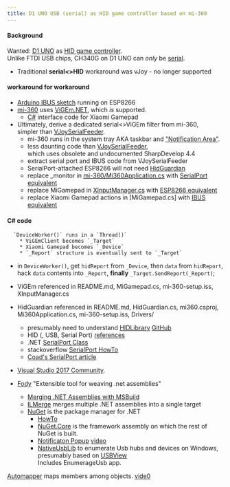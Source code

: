 ```yaml
---
title: D1 UNO USB (serial) as HID game controller based on mi-360
---
```


#### Background
Wanted: [D1 UNO](../ESPDuino) as [HID game controller](../pedals/ESP8266).  
Unlike FTDI USB chips, CH340G on D1 UNO can *only* be [serial](https://github.com/Microsoft/Windows-universal-samples/tree/master/Samples/CustomSerialDeviceAccess).
* Traditional __serial<>HID__ workaround was vJoy - no longer supported
#### workaround for workaround
* [Arduino IBUS sketch](https://github.com/Cleric-K/vJoySerialFeeder/tree/master/Arduino/Joystick) running on ESP8266
* [mi-360](https://github.com/blekenbleu/mi-360) uses [ViGEm.NET](https://github.com/ViGEm/ViGEm.NET), which *is* supported.
    * [C#](https://en.wikipedia.org/wiki/C_Sharp_(programming_language)) interface code for Xiaomi Gamepad
* Ultimately, derive a dedicated serial<>ViGEm filter from mi-360,  
    simpler than [VJoySerialFeeder](VJoySerialFeeder).
    * mi-360 runs in the system tray AKA taskbar and ["Notification Area"](https://www.howtogeek.com/75510/beginner-how-to-customize-and-tweak-your-system-tray-icons-in-windows-7/).
    * less daunting code than [VJoySerialFeeder](vJoySFinstall),  
      which uses obsolete and undocumented SharpDevelop 4.4
    * extract serial port and IBUS code from VJoySerialFeeder
    * SerialPort-attached ESP8266 will not need [HidGuardian](https://github.com/blekenbleu/mi-360/blob/master/Source/mi-360/HidGuardian.cs)
    * replace _monitor in [mi-360/Mi360Application.cs](https://github.com/blekenbleu/mi-360/blob/master/Source/mi-360/Mi360Application.cs)
      with [SerialPort equivalent](https://github.com/Microsoft/Windows-universal-samples/blob/master/Samples/CustomSerialDeviceAccess/cs/Scenario1_ConnectDisconnect.xaml.cs)
    * replace MiGamepad in [XInputManager.cs](https://github.com/blekenbleu/mi-360/blob/master/Source/mi-360/XInputManager.cs) with
  [ESP8266 equivalent](https://github.com/Microsoft/Windows-universal-samples/blob/master/Samples/CustomSerialDeviceAccess/cs/EventHandlerForDevice.cs)
    * replace Xiaomi Gamepad actions in [MiGamepad.cs] with [IBUS equivalent](https://github.com/Cleric-K/vJoySerialFeeder/blob/master/vJoySerialFeeder/SerialProtocols/IbusReader.cs)

#### C# code
      `DeviceWorker()` runs in a `Thread()`
        * ViGEmClient becomes `_Target`
        * Xiaomi Gamepad becomes `_Device`
        * `_Report` structure is eventually sent to `_Target`
* in `DeviceWorker()`, get `hidReport` from `_Device`, then `data` from `hidReport`,  
  hack `data` contents into `_Report`, __finally__ `_Target.SendReport(_Report)`;
* ViGEm referenced in README.md, MiGamepad.cs, mi-360-setup.iss, XInputManager.cs
* HidGuardian referenced in README.md, HidGuardian.cs, mi360.csproj,
      Mi360Application.cs, mi-360-setup.iss, Drivers/

    * presumably need to understand [HIDLibrary](https://www.nuget.org/packages/HidLibrary/) [GitHub](https://github.com/mikeobrien/HidLibrary)
    * HID (, USB, Serial Port) [references](http://janaxelson.com/hidpage.htm)  
    * .NET [SerialPort Class](https://docs.microsoft.com/en-us/dotnet/api/system.io.ports.serialport)
    * stackoverflow [SerialPort HowTo](https://stackoverflow.com/questions/1243070/how-to-read-and-write-from-the-serial-port)
    * [Coad's SerialPort article](https://blogs.msmvps.com/coad/2005/03/23/serialport-rs-232-serial-com-port-in-c-net/)

* [Visual Studio 2017 Community](https://visualstudio.microsoft.com/vs/community/).
* [Fody](https://github.com/Fody/Fody) "Extensible tool for weaving .net assemblies"
   * [Merging .NET Assemblies with MSBuild](https://peteris.rocks/blog/merging-net-assemblies-with-msbuild/)
   * [ILMerge](https://www.nuget.org/packages/ilmerge) merges multiple .NET assemblies into a single target
   * [NuGet](https://www.nuget.org/) is the package manager for .NET
       * [HowTo](https://docs.microsoft.com/en-us/nuget/quickstart/install-and-use-a-package-in-visual-studio)
       * [NuGet.Core](https://www.nuget.org/packages/NuGet.Core/) is the framework assembly on which the rest of NuGet is built.
       * [Notificaton Popup](https://www.nuget.org/packages/Tulpep.NotificationWindow/) [video](https://www.youtube.com/watch?v=CQowDMoTdNg)
       * [NativeUsbLib](https://github.com/DerekGn/NativeUsbLib) to enumerate Usb hubs and devices on Windows,  
         presumably based on [USBView](https://docs.microsoft.com/en-us/windows-hardware/drivers/debugger/usbview)  
          Includes EnumerageUsb app.   

[Automapper](http://docs.automapper.org/en/stable/index.html) maps members among objects.  [vide0](https://www.youtube.com/watch?v=7xQm0EH8S0o)

